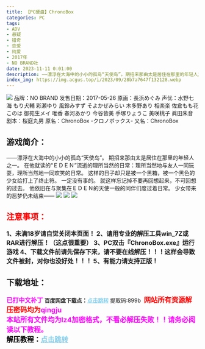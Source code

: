 ```yaml
---
title: 【PC硬盘】ChronoBox
categories: PC
tags:
- ADV
- 悬疑
- 猎奇
- 恋爱
- 纯爱
- 2017年
- NO BRAND社
date: 2023-11-11 0:01:00
description: ——漂浮在大海中的小小的孤岛“天使岛”。期招来那由太是居住在那里的年轻人之一。在他就读的“ＥＤＥＮ”流逝的理所当然的日常：理所当然地与友人一同玩耍，理所当然地一同欢笑的日常。这样的日子却只是被一个黑箱，被一个黑色的少女给打上了终止符。一定没有事的。
index_img: https://img.acgus.top/i/2023/09/28b7a7647f132128.webp
---
```

![](https://img.acgus.top/i/2023/09/28b7a7647f132128.webp)
品牌：NO BRAND
发售日期：2017-05-26
原画：長浜めぐみ
声优：水野七海 もり犬輔 彩瀬ゆり 風鈴みすず そよかぜみらい 木多野あり 相楽楽 佐倉もも花 このは 御苑生メイ 唯香 春河あかり 今谷皆美 手塚りょうこ 美咲桃子 眞田朱音
剧本：桜庭丸男
原名：ChronoBox -クロノボックス-
又名：ChronoBox

## 游戏简介：
——漂浮在大海中的小小的孤岛“天使岛”。
期招来那由太是居住在那里的年轻人之一。
在他就读的“ＥＤＥＮ”流逝的理所当然的日常：理所当然地与友人一同玩耍，理所当然地一同欢笑的日常。
这样的日子却只是被一个黑箱，被一个黑色的少女给打上了终止符。
一定没有事的。
就这样忘记掉不要再回想起来，不可回想的过去。
他依旧在与聚集在ＥＤＥＮ的天使一般的同伴们度过着日常。
少女带来的恶梦仍未结束——
![](https://img.acgus.top/i/2023/09/0e46ba450f132135.webp)
![](https://img.acgus.top/i/2023/09/68c6785fc6132132.webp)
![](https://img.acgus.top/i/2023/09/776ba4bc19132130.webp)





## <font color=#FF0000 >注意事项：</font>
<font size=3><b>1、未满18岁请自觉关闭本页面！
2、请用专业的解压工具win_7Z或RAR进行解压！（这点很重要）
3、PC双击『ChronoBox.exe』运行游戏
4、下载文件前请先保存下来，请不要在线解压！！！这样会导致文件被封，对你也没好处！！！
5、有能力请支持正版！</b></font>

## 下载地址：
<font color=#FF00FF size=3><b>已打中文补丁</b></font>
<b>百度网盘下载点：</b><a href="https://pan.baidu.com/s/1ptJHcC7KEi7pRt_c3RI_UA?pwd=899b" style="color: #87CEEB;"><b>点击跳转</b></a> 提取码:899b
<a style="padding: 0" href="https://post.qingju.org/AD/"><img style="max-width:100%" src="https://img.acgus.top/i/2024/07/478f689b8021d8d499ab43d21acf137a.gif" alt=""></a>
<b><font color=#FF0000 size=4>网站所有资源解压密码均为</b></font><b><font color=#FF00FF size=4>qingju</font><font color=#FF0000 ></font></b><br><b><font color=#FF00FF size=4>本站所有文件均为lz4加密格式，不看必解压失败！！请务必阅读以下教程。</b></font><br><b><font color=#000 size=4>解压教程：</b><a href="https://post.qingju.org/tutorial/000/" style="color: #87CEEB;"><b>点击跳转</b></a>
